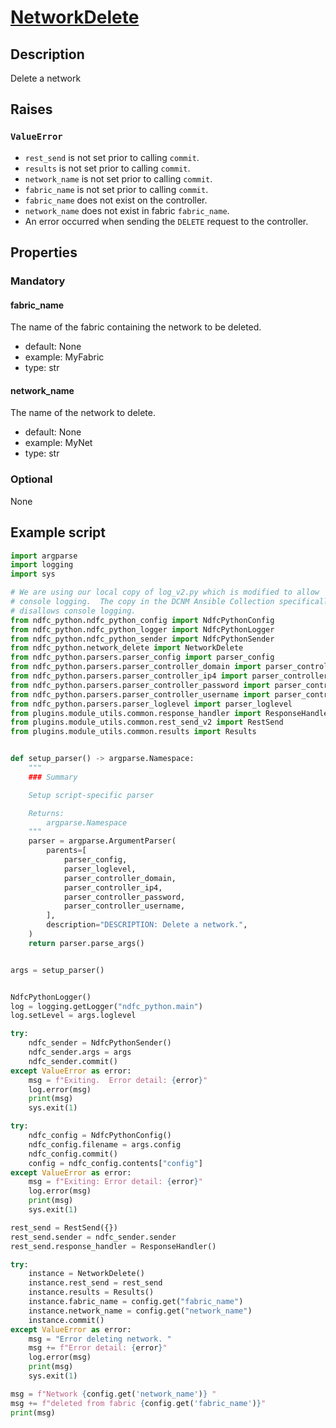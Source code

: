 # [NetworkDelete]

## Description

Delete a network

[NetworkDelete]: https://github.com/allenrobel/ndfc-python/blob/main/lib/ndfc_python/network_delete.py

## Raises

### `ValueError`

* `rest_send` is not set prior to calling `commit`.
* `results` is not set prior to calling `commit`.
* `network_name` is not set prior to calling `commit`.
* `fabric_name` is not set prior to calling `commit`.
* `fabric_name` does not exist on the controller.
* `network_name` does not exist in fabric `fabric_name`.
* An error occurred when sending the `DELETE` request to the controller.

## Properties

### Mandatory

#### fabric_name

The name of the fabric containing the network to be deleted.

- default: None
- example: MyFabric
- type: str

#### network_name

The name of the network to delete.

- default: None
- example: MyNet
- type: str

### Optional

None

## Example script

```py title="Example Script"
import argparse
import logging
import sys

# We are using our local copy of log_v2.py which is modified to allow
# console logging.  The copy in the DCNM Ansible Collection specifically
# disallows console logging.
from ndfc_python.ndfc_python_config import NdfcPythonConfig
from ndfc_python.ndfc_python_logger import NdfcPythonLogger
from ndfc_python.ndfc_python_sender import NdfcPythonSender
from ndfc_python.network_delete import NetworkDelete
from ndfc_python.parsers.parser_config import parser_config
from ndfc_python.parsers.parser_controller_domain import parser_controller_domain
from ndfc_python.parsers.parser_controller_ip4 import parser_controller_ip4
from ndfc_python.parsers.parser_controller_password import parser_controller_password
from ndfc_python.parsers.parser_controller_username import parser_controller_username
from ndfc_python.parsers.parser_loglevel import parser_loglevel
from plugins.module_utils.common.response_handler import ResponseHandler
from plugins.module_utils.common.rest_send_v2 import RestSend
from plugins.module_utils.common.results import Results


def setup_parser() -> argparse.Namespace:
    """
    ### Summary

    Setup script-specific parser

    Returns:
        argparse.Namespace
    """
    parser = argparse.ArgumentParser(
        parents=[
            parser_config,
            parser_loglevel,
            parser_controller_domain,
            parser_controller_ip4,
            parser_controller_password,
            parser_controller_username,
        ],
        description="DESCRIPTION: Delete a network.",
    )
    return parser.parse_args()


args = setup_parser()


NdfcPythonLogger()
log = logging.getLogger("ndfc_python.main")
log.setLevel = args.loglevel

try:
    ndfc_sender = NdfcPythonSender()
    ndfc_sender.args = args
    ndfc_sender.commit()
except ValueError as error:
    msg = f"Exiting.  Error detail: {error}"
    log.error(msg)
    print(msg)
    sys.exit(1)

try:
    ndfc_config = NdfcPythonConfig()
    ndfc_config.filename = args.config
    ndfc_config.commit()
    config = ndfc_config.contents["config"]
except ValueError as error:
    msg = f"Exiting: Error detail: {error}"
    log.error(msg)
    print(msg)
    sys.exit(1)

rest_send = RestSend({})
rest_send.sender = ndfc_sender.sender
rest_send.response_handler = ResponseHandler()

try:
    instance = NetworkDelete()
    instance.rest_send = rest_send
    instance.results = Results()
    instance.fabric_name = config.get("fabric_name")
    instance.network_name = config.get("network_name")
    instance.commit()
except ValueError as error:
    msg = "Error deleting network. "
    msg += f"Error detail: {error}"
    log.error(msg)
    print(msg)
    sys.exit(1)

msg = f"Network {config.get('network_name')} "
msg += f"deleted from fabric {config.get('fabric_name')}"
print(msg)
```
